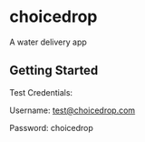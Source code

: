 # choicedrop

A water delivery app

## Getting Started

Test Credentials:

Username: test@choicedrop.com

Password: choicedrop
